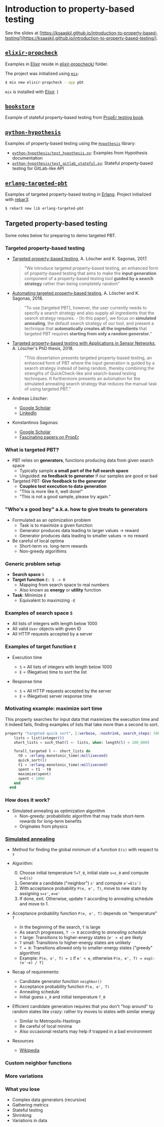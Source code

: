 # Introduction to property-based testing

See the slides at [https://ksaaskil.github.io/introduction-to-property-based-testing/](https://ksaaskil.github.io/introduction-to-property-based-testing/).

## [`elixir-propcheck`](./elixir-propcheck)

Examples in [Elixir](https://elixir-lang.org/) reside in [elixir-propcheck/](./elixir-propheck) folder.

The project was initialized using [`mix`](https://elixir-lang.org/getting-started/mix-otp/introduction-to-mix.html):

```bash
$ mix new elixir-propcheck --app pbt
```

`mix` is installed with [Elixir](https://elixir-lang.org/install.html).
)

## [`bookstore`](./bookstore)

Example of stateful property-based testing from [PropEr testing book](https://propertesting.com/).

## [`python-hypothesis`](./python-hypothesis)

Examples of property-based testing using the [`Hypothesis`](https://hypothesis.readthedocs.io/en/latest/) library:

- [`python-hypothesis/test_hypothesis.py`](./python-hypothesis/test_hypothesis.py): Examples from Hypothesis documentation
- [`python-hypothesis/test_gitlab_stateful.py`](./python-hypothesis/test_gitlab_stateful.py): Stateful property-based testing for GitLab-like API

## [`erlang-targeted-pbt`](./erlang-targeted-pbt)

Examples of targeted property-based testing in [Erlang](https://www.erlang.org/). Project initialized with [rebar3](https://www.rebar3.org/):

```bash
$ rebar3 new lib erlang-targeted-pbt
```

## Targeted property-based testing

Some notes below for preparing to demo targeted PBT.

### Targeted property-based testing

- [Targeted property-based testing](http://proper.softlab.ntua.gr/papers/issta2017.pdf), A. Löscher and K. Sagonas, 2017.
  > "We introduce targeted property-based testing, an enhanced form of property-based testing that aims to make the **input generation** component of a property-based testing tool **guided by a search strategy** rather than being completely random"
- [Automating targeted property-based testing](https://proper-testing.github.io/papers/icst2018.pdf), A. Löscher and K. Sagonas, 2018.
  > "To use [targeted PBT], however, the user currently needs to specify a search strategy and also supply all ingredients that the search strategy requires. - [In this paper], we focus on **simulated annealing**, the default search strategy of our tool, and present a technique that **automatically creates all the ingredients** that targeted PBT requires **starting from only a random generator.**"
- [Targeted property-based testing with Applications in Sensor Networks](http://uu.diva-portal.org/smash/record.jsf?pid=diva2%3A1195475&dswid=7548), A. Löscher's PhD thesis, 2018.

  > "This dissertation presents targeted property-based testing, an enhanced form of PBT where the input generation is guided by a search strategy instead of being random, thereby combining the strengths of QuickCheck-like and search-based testing techniques. It furthermore presents an automation for the simulated annealing search strategy that reduces the manual task of using targeted PBT."

- Andreas Löscher:

  - [Google Scholar](https://scholar.google.se/citations?user=E4LXtaEAAAAJ&hl=sv)
  - [LinkedIn](https://www.linkedin.com/in/andreas-loscher/)

- Konstantinos Sagonas:
  - [Google Scholar](https://scholar.google.com/citations?hl=en&user=ijCSV_wAAAAJ&view_op=list_works&sortby=pubdate)
  - [Fascinating papers on PropEr](https://github.com/proper-testing/proper-testing.github.io/blob/master/publications.md)

### What is targeted PBT?

- PBT relies on **generators**, functions producing data from given search space
  - Typically sample **a small part of the full search space**
  - Unguided: **no feedback to generator** if our samples are good or bad
- Targeted PBT: **Give feedback to the generator**
  - **Couples test execution to data generation**
  - "This is more like it, well done!"
  - "This is not a good sample, please try again."

### "Who's a good boy" a.k.a. how to give treats to generators

- Formulated as an optimization problem
  - Task is to maximize a given function
  - Generator produces data leading to larger values -> reward
  - Generator produces data leading to smaller values -> no reward
- Be careful of local optima
  - Short-term vs. long-term rewards
  - Non-greedy algorithms

### Generic problem setup

- **Search space** `S`
- **Target function** `E: S -> R`
  - Mapping from search space to real numbers
  - Also known as **energy** or **utility** function
- **Task**: Minimize `E`
  - Equivalent to maximizing `-E`

### Examples of search space `S`

- All lists of integers with length below 1000
- All valid `User` objects with given ID
- All HTTP requests accepted by a server

### Examples of target function `E`

- Execution time

  - `S` = All lists of integers with length below 1000
  - `E` = (Negative) time to sort the list

- Response time
  - `S` = All HTTP requests accepted by the server
  - `E` = (Negative) server response time

### Motivating example: maximize sort time

This property searches for input data that maximizes the execution time and it indeed fails, finding examples of lists that take more than a second to sort.

```elixir
property "targeted quick sort", [:verbose, :noshrink, search_steps: 500] do
    lists = list(integer())
    short_lists = such_that(l <- lists, when: length(l) < 100_000)

    forall_targeted l <- short_lists do
      t0 = :erlang.monotonic_time(:millisecond)
      quick_sort(l)
      t1 = :erlang.monotonic_time(:millisecond)
      spent = t1 - t0
      maximize(spent)
      spent < 1000
    end
  end
```

### How does it work?

- Simulated annealing as optimization algorithm
  - Non-greedy: probabilistic algorithm that may trade short-term rewards for long-term benefits
  - Originates from physics

### [Simulated annealing](https://en.wikipedia.org/wiki/Simulated_annealing)

- Method for finding the global minimum of a function `E(s)` with respect to `s`
- Algorithm:

  0. Choose initial temperature `T=T_0`, initial state `s=s_0` and compute `e=E(s)`
  1. Generate a candidate ("neighbor") `s'` and compute `e'=E(s')`
  2. With acceptance probability `P(e, e', T)`, move to new state by assigning `s=s'`, `e=e'`
  3. If done, exit. Otherwise, update `T` according to annealing schedule and move to 1.

- Acceptance probability function `P(e, e', T)` depends on "temperature" `T`
  - In the beginning of the search, `T` is large
  - As search progresses, `T -> 0` according to _annealing schedule_
  - `T` large: Transitions to higher-energy states (`e' > e`) are likely
  - `T` small: Transitions to higher-energy states are unlikely
  - `T = 0`: Transitions allowed only to smaller-energy states ("greedy" algorithm)
  - Example: `P(e, e', T) = 1` if `e' < e`, otherwise `P(e, e', T) = exp[-(e'-e) / T]`
- Recap of requirements:
  - Candidate generator function `neighbor()`
  - Acceptance probability function `P(e, e', T)`
  - Annealing schedule
  - Initial guess `s_0` and initial temperature `T_0`
- Efficient candidate generation requires that you don't "hop around" to random states like crazy: rather try moves to states with similar energy
  - Similar to Metropolis-Hastings
  - Be careful of local minima
  - Also occasional restarts may help if trapped in a bad environment
- Resources
  - [Wikipedia](ttps://en.wikipedia.org/wiki/Simulated_annealing)

### Custom neighbor functions

### More variations

### What you lose

- Complex data generators (recursive)
- Gathering metrics
- Stateful testing
- Shrinking
- Variations in data
